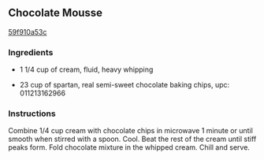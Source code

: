 ## Chocolate Mousse

[59f910a53c](http://www.food.com/recipe/chocolate-mousse-235552)

### Ingredients

 - 1 1/4 cup of cream, fluid, heavy whipping

 - 23 cup of spartan, real semi-sweet chocolate baking chips, upc: 011213162966

### Instructions

Combine 1/4 cup cream with chocolate chips in microwave 1 minute or until smooth when stirred with a spoon. Cool. Beat the rest of the cream until stiff peaks form. Fold chocolate mixture in the whipped cream. Chill and serve.